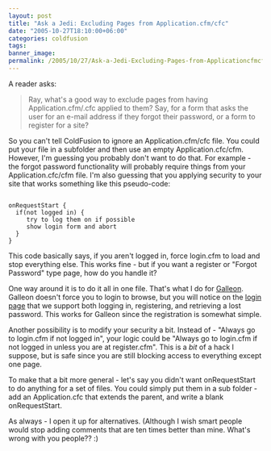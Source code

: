 ```yaml
---
layout: post
title: "Ask a Jedi: Excluding Pages from Application.cfm/cfc"
date: "2005-10-27T18:10:00+06:00"
categories: coldfusion 
tags: 
banner_image: 
permalink: /2005/10/27/Ask-a-Jedi-Excluding-Pages-from-Applicationcfmcfc
---
```


A reader asks:

<blockquote>
Ray, what's a good way to exclude pages from having Application.cfm/.cfc applied to them? Say, for a form that asks the user for an e-mail address if they forgot their password, or a form to register for a site?
</blockquote>

So you can't tell ColdFusion to ignore an Application.cfm/cfc file. You could put your file in a subfolder and then use an empty Application.cfc/cfm. However, I'm guessing you probably don't want to do that. For example - the forgot password functionality will probably require things from your Application.cfc/cfm file. I'm also guessing that you applying security to your site that works something like this pseudo-code:

<code>
onRequestStart {
  if(not logged in) {
     try to log them on if possible
     show login form and abort
  }
}
</code>

This code basically says, if you aren't logged in, force login.cfm to load and stop everything else. This works fine - but if you want a register or "Forgot Password" type page, how do you handle it?

One way around it is to do it all in one file. That's what I do for <a href="http://ray.camdenfamily.com/forums">Galleon</a>. Galleon doesn't force you to login to browse, but you will notice on the <a href="http://ray.camdenfamily.com/forums/login.cfm?ref={% raw %}%2Fforums%{% endraw %}2Findex{% raw %}%2Ecfm%{% endraw %}3F">login page</a> that we support both logging in, registering, and retrieving a lost password. This works for Galleon since the registration is somewhat simple.

Another possibility is to modify your security a bit. Instead of - "Always go to login.cfm if not logged in", your logic could be "Always go to login.cfm if not logged in unless you are at register.cfm". This is a <i>bit</i> of a hack I suppose, but is safe since you are still blocking access to everything except one page. 

To make that a bit more general - let's say you didn't want onRequestStart to do anything for a set of files. You could simply put them in a sub folder - add an Application.cfc that extends the parent, and write a blank onRequestStart. 

As always - I open it up for alternatives. (Although I wish smart people would stop adding comments that are ten times better than mine. What's wrong with you people?? :)